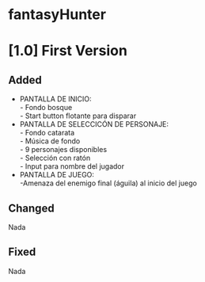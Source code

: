 # fantasyHunter

<h1>[1.0] First Version</h1>

<h2>Added</h2>

- PANTALLA DE INICIO:<br>- Fondo bosque <br>- Start button flotante para disparar
- PANTALLA DE SELECCICÓN DE PERSONAJE:<br>- Fondo catarata <br>- Música de fondo <br>- 9 personajes disponibles <br>- Selección con ratón <br>- Input para nombre del jugador
- PANTALLA DE JUEGO:<br>-Amenaza del enemigo final (águila) al inicio del juego


<h2>Changed</h2>

Nada

<h2>Fixed</h2>

Nada


